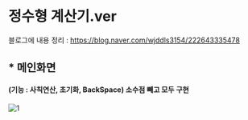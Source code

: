 # 정수형 계산기.ver
블로그에 내용 정리 : https://blog.naver.com/wjddls3154/222643335478
## * 메인화면 
#### (기능 : 사칙연산, 초기화, BackSpace) 소수점 빼고 모두 구현

![1](https://user-images.githubusercontent.com/37132897/154781080-9204b1f4-8602-4cc0-934d-f13b225d3020.png)
